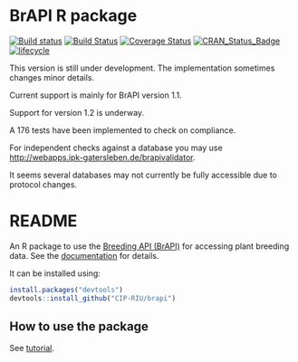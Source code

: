 
<!-- README.md is generated from README.Rmd. Please edit that file -->

# BrAPI R package

<!-- README.md is generated from README.Rmd. Please edit that file -->

[![Build
status](https://ci.appveyor.com/api/projects/status/7qsrpldj8g3m3lu3?svg=true)](https://ci.appveyor.com/project/cipriuhq/brapi)
[![Build
Status](https://travis-ci.org/CIP-RIU/brapi.svg?branch=master)](https://travis-ci.org/CIP-RIU/brapi)
[![Coverage
Status](https://img.shields.io/codecov/c/github/CIP-RIU/brapi/master.svg)](https://codecov.io/github/CIP-RIU/brapi?branch=master)
[![CRAN\_Status\_Badge](http://www.r-pkg.org/badges/version/brapi)](https://cran.r-project.org/package=brapi)
[![lifecycle](https://img.shields.io/badge/lifecycle-maturing-blue.svg)](https://www.tidyverse.org/lifecycle/#maturing)

This version is still under development. The implementation sometimes
changes minor details.

Current support is mainly for BrAPI version 1.1.

Support for version 1.2 is underway.

A 176 tests have been implemented to check on compliance.

For independent checks against a database you may use
<http://webapps.ipk-gatersleben.de/brapivalidator>.

It seems several databases may not currently be fully accessible due to
protocol changes.

# README

An R package to use the [Breeding API
(BrAPI)](http://docs.brapi.apiary.io) for accessing plant breeding data.
See the [documentation](https://cip-riu.github.io/brapi/) for details.

It can be installed using:

``` r
install.packages("devtools")
devtools::install_github("CIP-RIU/brapi")
```

## How to use the package

See
[tutorial](https://github.com/CIP-RIU/brapi/blob/master/inst/doc/tutorial.Rmd).
